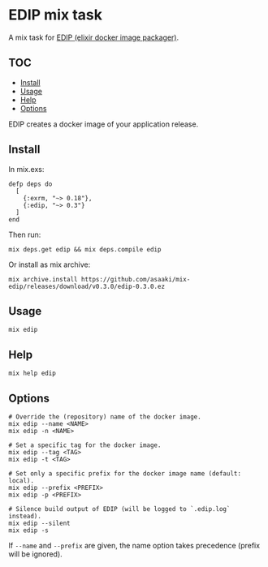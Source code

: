 # EDIP mix task

A mix task for [EDIP (elixir docker image packager)](https://github.com/asaaki/elixir-docker-image-packager).

<!--
  TOC generaged with doctoc: `npm install -g doctoc`

    $ doctoc README.md --github --maxlevel 4 --title '## TOC'

-->
<!-- START doctoc generated TOC please keep comment here to allow auto update -->
<!-- DON'T EDIT THIS SECTION, INSTEAD RE-RUN doctoc TO UPDATE -->
## TOC

- [Install](#install)
- [Usage](#usage)
- [Help](#help)
- [Options](#options)

<!-- END doctoc generated TOC please keep comment here to allow auto update -->
<!-- moduledoc: Mix.Tasks.Edip -->
EDIP creates a docker image of your application release.

## Install

In mix.exs:

    defp deps do
      [
        {:exrm, "~> 0.18"},
        {:edip, "~> 0.3"}
      ]
    end

Then run:

    mix deps.get edip && mix deps.compile edip

Or install as mix archive:

    mix archive.install https://github.com/asaaki/mix-edip/releases/download/v0.3.0/edip-0.3.0.ez

## Usage

    mix edip

## Help

    mix help edip

## Options

    # Override the (repository) name of the docker image.
    mix edip --name <NAME>
    mix edip -n <NAME>

    # Set a specific tag for the docker image.
    mix edip --tag <TAG>
    mix edip -t <TAG>

    # Set only a specific prefix for the docker image name (default: local).
    mix edip --prefix <PREFIX>
    mix edip -p <PREFIX>

    # Silence build output of EDIP (will be logged to `.edip.log` instead).
    mix edip --silent
    mix edip -s

If `--name` and `--prefix` are given, the name option takes precedence (prefix will be ignored).
<!-- endmoduledoc: Mix.Tasks.Edip -->
